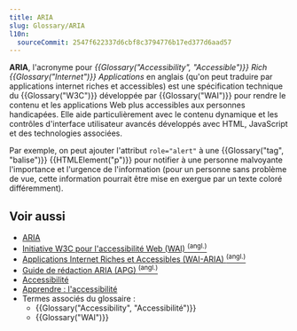 ```yaml
---
title: ARIA
slug: Glossary/ARIA
l10n:
  sourceCommit: 2547f622337d6cbf8c3794776b17ed377d6aad57
---
```


**ARIA**, l'acronyme pour <i lang="en">{{Glossary("Accessibility", "Accessible")}} Rich {{Glossary("Internet")}} Applications</i> en anglais (qu'on peut traduire par applications internet riches et accessibles) est une spécification technique du {{Glossary("W3C")}} développée par {{Glossary("WAI")}} pour rendre le contenu et les applications Web plus accessibles aux personnes handicapées. Elle aide particulièrement avec le contenu dynamique et les contrôles d'interface utilisateur avancés développés avec HTML, JavaScript et des technologies associées.

Par exemple, on peut ajouter l'attribut `role="alert"` à une {{Glossary("tag", "balise")}} {{HTMLElement("p")}} pour notifier à une personne malvoyante l'importance et l'urgence de l'information (pour un personne sans problème de vue, cette information pourrait être mise en exergue par un texte coloré différemment).

## Voir aussi

- [ARIA](/fr/docs/Web/Accessibility/ARIA)
- [Initiative W3C pour l'accessibilité Web (WAI) <sup>(angl.)</sup>](https://www.w3.org/WAI/)
- [Applications Internet Riches et Accessibles (WAI-ARIA) <sup>(angl.)</sup>](https://w3c.github.io/aria/)
- [Guide de rédaction ARIA (APG) <sup>(angl.)</sup>](https://www.w3.org/WAI/ARIA/apg/)
- [Accessibilité](/fr/docs/Web/Accessibility)
- [Apprendre&nbsp;: l'accessibilité](/fr/docs/Learn_web_development/Core/Accessibility)
- Termes associés du glossaire&nbsp;:
  - {{Glossary("Accessibility", "Accessibilité")}}
  - {{Glossary("WAI")}}
